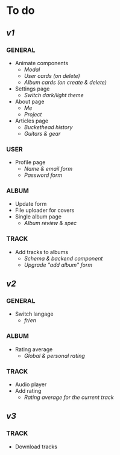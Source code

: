 # **To do**

## *v1*

### GENERAL

- Animate components
  - *Modal*
  - *User cards (on delete)*
  - *Album cards (on create & delete)*
- Settings page
  - *Switch dark/light theme*
- About page
  - *Me*
  - *Project*
- Articles page
  - *Buckethead history*
  - *Guitars & gear*

### USER

- Profile page
  - *Name & email form*
  - *Password form*

### ALBUM

- Update form
- File uploader for covers
- Single album page
  - *Album review & spec*

### TRACK

- Add tracks to albums
  - *Schema & backend component*
  - *Upgrade "add album" form*

## *v2*

### GENERAL

- Switch langage
  - *fr/en*

### ALBUM

- Rating average
  - *Global & personal rating*

### TRACK

- Audio player
- Add rating
  - *Rating average for the current track*

## *v3*

### TRACK

- Download tracks